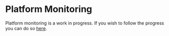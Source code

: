 # Platform Monitoring

Platform monitoring is a work in progress. If you wish to follow the progress you can do so [here](https://github.com/deis/monitor).